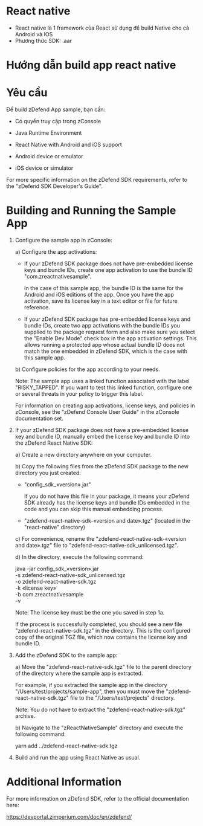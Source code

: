 # React native
- React native là 1 framework của React sử dụng để build Native cho cả Android và IOS
- Phương thức SDK: .aar

# Hướng dẫn build app react native
Yêu cầu
============

Để build zDefend App sample, bạn  cần:

* Có quyền truy cập trong zConsole

* Java Runtime Environment

* React Native with Android and iOS support

* Android device or emulator

* iOS device or simulator

For more specific information on the zDefend SDK requirements, refer to the "zDefend SDK Developer's Guide".

Building and Running the Sample App
===================================

1. Configure the sample app in zConsole:

   a) Configure the app activations:

      * If your zDefend SDK package does not have pre-embedded license keys and bundle IDs, create one app activation to use the bundle ID "com.zreactnativesample".

        In the case of this sample app, the bundle ID is the same for the Android and iOS editions of the app. Once you have the app activation, save its license key in a text editor or file for future reference.

      * If your zDefend SDK package has pre-embedded license keys and bundle IDs, create two app activations with the bundle IDs you supplied to the package request form and also make sure you select the "Enable Dev Mode" check box in the app activation settings. This allows running a protected app whose actual bundle ID does not match the one embedded in zDefend SDK, which is the case with this sample app.

   b) Configure policies for the app according to your needs.

      Note: The sample app uses a linked function associated with the label "RISKY_TAPPED". If you want to test this linked function, configure one or several threats in your policy to trigger this label.

   For information on creating app activations, license keys, and policies in zConsole, see the "zDefend Console User Guide" in the zConsole documentation set.

2. If your zDefend SDK package does not have a pre-embedded license key and bundle ID, manually embed the license key and bundle ID into the zDefend React Native SDK:

   a) Create a new directory anywhere on your computer.

   b) Copy the following files from the zDefend SDK package to the new directory you just created:

      * "config_sdk_«version».jar"

        If you do not have this file in your package, it means your zDefend SDK already has the license keys and bundle IDs embedded in the code and you can skip this manual embedding process.

      * "zdefend-react-native-sdk-«version and date».tgz" (located in the "react-native" directory)

   c) For convenience, rename the "zdefend-react-native-sdk-«version and date».tgz" file to "zdefend-react-native-sdk_unlicensed.tgz".

   d) In the directory, execute the following command:

      java -jar config_sdk_«version».jar \
      -s zdefend-react-native-sdk_unlicensed.tgz \
      -o zdefend-react-native-sdk.tgz \
      -k «license key» \
      -b com.zreactnativesample \
      -v

      Note: The license key must be the one you saved in step 1a.

      If the process is successfully completed, you should see a new file "zdefend-react-native-sdk.tgz" in the directory. This is the configured copy of the original TGZ file, which now contains the license key and bundle ID.

3. Add the zDefend SDK to the sample app:

   a) Move the "zdefend-react-native-sdk.tgz" file to the parent directory of the directory where the sample app is extracted.

      For example, if you extracted the sample app in the directory "/Users/test/projects/sample-app", then you must move the "zdefend-react-native-sdk.tgz" file to the "/Users/test/projects" directory.

      Note: You do not have to extract the "zdefend-react-native-sdk.tgz" archive.

   b) Navigate to the "zReactNativeSample" directory and execute the following command:

      yarn add ../zdefend-react-native-sdk.tgz

4. Build and run the app using React Native as usual.

Additional Information
======================

For more information on zDefend SDK, refer to the official documentation here:

https://devportal.zimperium.com/doc/en/zdefend/
